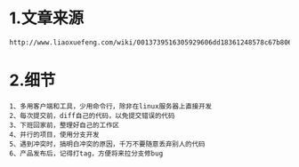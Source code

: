 # 1.文章来源

    http://www.liaoxuefeng.com/wiki/0013739516305929606dd18361248578c67b8067c8c017b000/

# 2.细节

    1、多用客户端和工具，少用命令行，除非在linux服务器上直接开发
    2、每次提交前，diff自己的代码，以免提交错误的代码
    3、下班回家前，整理好自己的工作区
    4、并行的项目，使用分支开发
    5、遇到冲突时，搞明白冲突的原因，千万不要随意丢弃别人的代码
    6、产品发布后，记得打tag，方便将来拉分支修bug